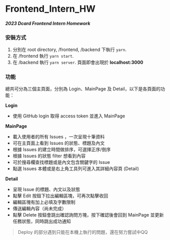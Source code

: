 # Frontend_Intern_HW
#### _2023 Dcard Frontend Intern Homework_

### 安裝方式
1. 分別在 root directory, /frontend, /backend 下執行 `yarn`.
2. 在 /frontend 執行 `yarn start`.
3. 在 /backend 執行 `yarn server`.
頁面即會出現於 **localhost:3000**

### 功能
總共可分為三個主頁面，分別為 Login、MainPage 及 Detail，以下是各頁面的功能：

**Login**
- 使用 GitHub login 取得 access token 並進入 MainPage

**MainPage**
- 載入使用者的所有 Issues ，一次呈現十筆資料
- 可在主頁面上看到 Issues 的狀態、標題及內文
- 根據 Issues 的建立時間做排序，可選擇正序/倒序
- 根據 Issues 的狀態 filter 想看到內容
- 可於搜尋欄查找標題或是內文包含關鍵字的 Issue
- 點選 Issues 本體或是右上角工具列可進入其詳細內容頁 (Detail)

**Detail**
- 呈現 Issue 的標題、內文以及狀態
- 點擊 Edit 按鈕下拉出編輯區塊，可再次點擊收回
- 編輯區塊有加上必填及字數限制
- 傳送編輯內容（尚未完成）
- 點擊 Delete 按鈕會跳出確認詢問方塊，按下確認後會回到 MainPage 並更新任務狀態，同時跳出成功通知

>Deploy 的部分遇到只能在本機上執行的問題，還在努力嘗試中QQ
